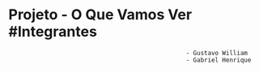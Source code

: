 # Projeto - O Que Vamos Ver                          #Integrantes
                                                     - Gustavo William
                                                     - Gabriel Henrique 
